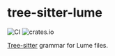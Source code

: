 # tree-sitter-lume

![CI](https://img.shields.io/github/actions/workflow/status/lume-lang/tree-sitter-lume/publish)
![crates.io](https://img.shields.io/crates/v/tree-sitter-lume)

[Tree-sitter](https://github.com/tree-sitter/tree-sitter) grammar for Lume files.
